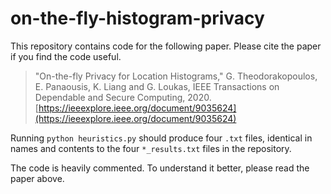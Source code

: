 # on-the-fly-histogram-privacy
This repository contains code for the following paper. Please cite the paper if you find the code useful.

   > "On-the-fly Privacy for Location Histograms," 
   > G. Theodorakopoulos, E. Panaousis, K. Liang and G. Loukas,
   > IEEE Transactions on Dependable and Secure Computing, 2020.
   > [https://ieeexplore.ieee.org/document/9035624](https://ieeexplore.ieee.org/document/9035624)

Running `python heuristics.py` should produce four `.txt` files, identical in names and contents to the four `*_results.txt` files in the repository.

The code is heavily commented. To understand it better, please read the paper above.
